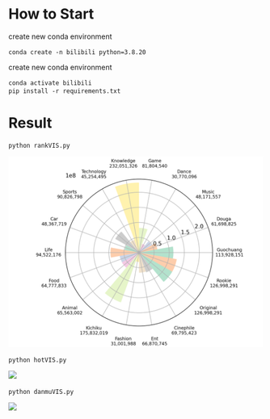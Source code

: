 # How to Start
create new conda environment
```
conda create -n bilibili python=3.8.20
```
create new conda environment
```
conda activate bilibili
pip install -r requirements.txt
```

# Result
```
python rankVIS.py
```
<img src="rank.png" />

```
python hotVIS.py
```
<img src="hottopic.png" />

```
python danmuVIS.py
```
<img src="danmu.png" />


